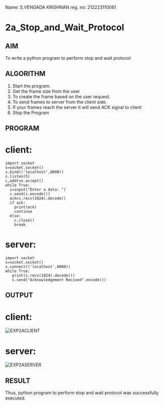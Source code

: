 Name: S.VENGADA KRISHNAN
reg. no: 212223110061
# 2a_Stop_and_Wait_Protocol
## AIM 
To write a python program to perform stop and wait protocol
## ALGORITHM
1. Start the program.
2. Get the frame size from the user
3. To create the frame based on the user request.
4. To send frames to server from the client side.
5. If your frames reach the server it will send ACK signal to client
6. Stop the Program
## PROGRAM
# client:
```
import socket
s=socket.socket()
s.bind(('localhost',8000))
s.listen(5)
c,addr=s.accept()
while True:
  i=input("Enter a data: ")
  c.send(i.encode())
  ack=c.recv(1024).decode()
  if ack:
    print(ack)
    continue
  else:
    c.close()
    break
```
# server:
```
import socket
s=socket.socket()
s.connect(('localhost',8000))
while True:
   print(s.recv(1024).decode())
   s.send("Acknowledgement Recived".encode())
```
## OUTPUT
# client:
![EXP2ACLIENT](https://github.com/SVENGADAKRISHNAN/2a_Stop_and_Wait_Protocol/assets/147473084/0ae418d9-424a-4337-94c0-3c17f9a19506)

# server:
![EXP2ASERVER](https://github.com/SVENGADAKRISHNAN/2a_Stop_and_Wait_Protocol/assets/147473084/2104c02d-1a5c-4b4c-a790-7af6dbbc592d)

## RESULT
Thus, python program to perform stop and wait protocol was successfully executed.
